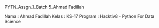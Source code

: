 PYTN_Assgn_1_Batch 5_Ahmad Fadillah

Nama    : Ahmad Fadillah
Kelas   : KS-17
Program : Hacktiv8 - Python For Data Science
